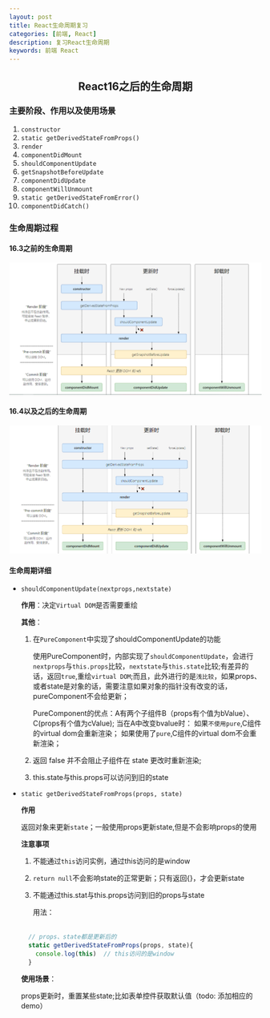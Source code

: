 ```yaml
---
layout: post
title: React生命周期复习
categories: [前端, React]
description: 复习React生命周期
keywords: 前端 React
---
```



<h2 align="center">React16之后的生命周期</h2>

### 主要阶段、作用以及使用场景

 1. `constructor`
 2. `static getDerivedStateFromProps()`
 3. `render`
 4. `componentDidMount`
 5. `shouldComponentUpdate`
 6. `getSnapshotBeforeUpdate`
 7. `componentDidUpdate`
 8. `componentWillUnmount`
 9. `static getDerivedStateFromError()`
 10. `componentDidCatch()`


### 生命周期过程


#### 16.3之前的生命周期

  ![16.3](../images/posts/16.3.png)


#### 16.4以及之后的生命周期

  ![16.4](../images/posts/16.4.png)


#### 生命周期详细

- `shouldComponentUpdate(nextprops,nextstate)`

  **作用**：决定`Virtual DOM`是否需要重绘

  **其他**：

  1. 在`PureComponent`中实现了shouldComponentUpdate的功能

      使用PureComponent时，内部实现了`shouldComponentUpdate`，会进行`nextprops`与`this.props`比较，`nextstate`与`this.state`比较;有差异的话，返回`true`,重绘`virtual DOM`;而且，此外进行的是`浅比较`，如果props、或者state是对象的话，需要注意如果对象的指针没有改变的话，pureComponent不会给更新；

      PureComponent的优点：A有两个子组件B（props有个值为bValue）、C(props有个值为cValue);
      当在A中改变bvalue时：
      如果`不使用pure`,C组件的virtual dom会重新渲染；
      如果使用了`pure`,C组件的virtual dom不会重新渲染；

    
  2. 返回 false 并不会阻止子组件在 state 更改时重新渲染;
  3. this.state与this.props可以访问到旧的state



- `static getDerivedStateFromProps(props, state)`
      
  **作用**
  
  返回对象来更新`state`；一般使用props更新state,但是不会影响props的使用
  
  **注意事项**
      
  1. 不能通过`this`访问实例，通过this访问的是window

  2. `return null`不会影响state的正常更新；只有返回{}，才会更新state

  3. 不能通过this.stat与this.props访问到旧的props与state

      用法：

  ```javascript

    // props、state都是更新后的
    static getDerivedStateFromProps(props, state){
      console.log(this)  // this访问的是window
    }
  
  ```

  **使用场景**：
  
  props更新时，重置某些state;比如表单控件获取默认值（todo: 添加相应的demo）


